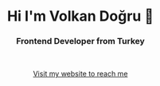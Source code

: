 <h1 align="center">Hi I'm Volkan Doğru 👋</h1>
<h3 align="center">Frontend Developer from Turkey</h3>
<br>

<p align="center"><a href="https://dogruvolkan.github.io/">Visit my website to reach me</a></p>














